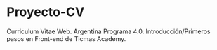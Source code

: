 # Proyecto-CV
 Curriculum Vitae Web. Argentina Programa 4.0. Introducción/Primeros pasos en Front-end de Ticmas Academy.
